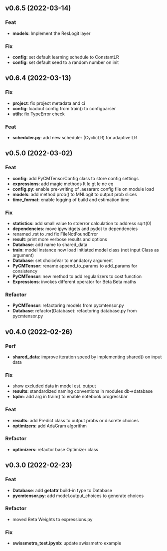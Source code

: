 ## v0.6.5 (2022-03-14)

### Feat

- **models**: Implement the ResLogit layer

### Fix

- **config**: set default learning schedule to ConstantLR
- **config**: set default seed to a random number on init

## v0.6.4 (2022-03-13)

### Fix

- **project**: fix project metadata and ci
- **config**: loadout config from train() to configparser
- **utils**: fix TypeError check

### Feat

- **scheduler.py**: add new scheduler (CyclicLR) for adaptive LR

## v0.5.0 (2022-03-02)

### Feat

- **config**: add PyCMTensorConfig class to store config settings
- **expressions**: add magic methods lt le gt le ne eq
- **config.py**: enable pre-writing of .aesararc config file on module load
- **models**: add method prob() to MNLogit to output prob slices
- **time_format**: enable logging of build and estimation time

### Fix

- **statistics**: add small value to stderror calculation to address sqrt(0)
- **dependencies**: move ipywidgets and pydot to dependencies
- renamed .rst to .md fix FileNotFoundError
- **result**: print more verbose results and options
- **Database**: add name to shared_data
- **train**: model instance now load initiated model class (not input Class as argument)
- **Database**: set choiceVar to mandatory argument
- **PyCMTensor**: rename append_to_params to add_params for consistency
- **PyCMTensor**: new method to add regularizers to cost function
- **Expressions**: invokes different operator for Beta Beta maths

### Refactor

- **PyCMTensor**: refactoring models from pycmtensor.py
- **Database**: refactor(Database): refactoring database.py from pycmtensor.py

## v0.4.0 (2022-02-26)

### Perf

- **shared_data**: improve iteration speed by implementing shared() on input data

### Fix

- show excluded data in model est. output
- **results**: standardized naming conventions in modules db->database
- **tqdm**: add arg in train() to enable notebook progressbar

### Feat

- **results**: add Predict class to output probs or discrete choices
- **optimizers**: add AdaGram algorithm

### Refactor

- **optimizers**: refactor base Optimizer class

## v0.3.0 (2022-02-23)

### Feat

- **Database**: add __getattr__ build-in type to Database
- **pycmtensor.py**: add model.output_choices to generate choices

### Refactor

- moved Beta Weights to expressions.py

### Fix

- **swissmetro_test.ipynb**: update swissmetro example
